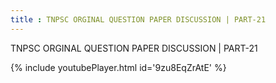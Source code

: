 ```yaml
---
title : TNPSC ORGINAL QUESTION PAPER DISCUSSION | PART-21
---
```


TNPSC ORGINAL QUESTION PAPER DISCUSSION | PART-21



{% include youtubePlayer.html id='9zu8EqZrAtE' %}
